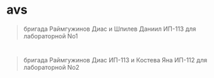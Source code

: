 # avs



> бригада Раймгужинов Диас и Шпилев Даниил ИП-113 для лабораторной No1
# 
> бригада Раймгужинов Диас ИП-113 и Костева Яна ИП-112 для лабораторной No2

